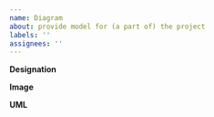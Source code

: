 ```yaml
---
name: Diagram
about: provide model for (a part of) the project
labels: ''
assignees: ''
---
```


**Designation**

**Image**

**UML**
